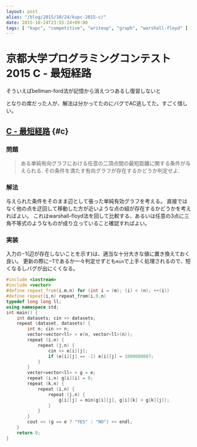 ```yaml
---
layout: post
alias: "/blog/2015/10/24/kupc-2015-c/"
date: 2015-10-24T23:55:24+09:00
tags: [ "kupc", "competitive", "writeup", "graph", "warshall-floyd" ]
---
```


# 京都大学プログラミングコンテスト2015 C - 最短経路

そういえばbellman-ford法が記憶から消えつつあるし復習しないと

となりの席だった人が、解法は分かってたのにバグでAC逃してた。すごく惜しい。

<!-- more -->

## [C - 最短経路](https://beta.atcoder.jp/contests/kupc2015/tasks/kupc2015_c) {#c}

### 問題

>   ある単純有向グラフにおける任意の二頂点間の最短距離に関する条件が与えられる. その条件を満たす有向グラフが存在するかどうか判定せよ.

### 解法

与えられた条件をそのまま辺として張った単純有効グラフを考える。
直接ではなく他の点を迂回して移動した方が近いような点の組が存在するかどうかを考えればよい。
これはwarshall-floyd法を回して比較する、あるいは任意の3点に三角不等式のようなものが成り立っていること確認すればよい。

### 実装

入力の$-1$(辺が存在しないことを示す)は、適当な十分大きな値に置き換えておく良い。
更新の際に$-1$であるか一々判定せずとも`min`で上手く処理されるので、短くなるしバグが出にくくなる。

``` c++
#include <iostream>
#include <vector>
#define repeat_from(i,m,n) for (int i = (m); (i) < (n); ++(i))
#define repeat(i,n) repeat_from(i,0,n)
typedef long long ll;
using namespace std;
int main() {
    int datasets; cin >> datasets;
    repeat (dataset, datasets) {
        int n; cin >> n;
        vector<vector<ll> > e(n, vector<ll>(n));
        repeat (i,n) {
            repeat (j,n) {
                cin >> e[i][j];
                if (e[i][j] == -1) e[i][j] = 1000000007;
            }
        }
        vector<vector<ll> > g = e;
        repeat (i,n) g[i][i] = 0;
        repeat (k,n) {
            repeat (i,n) {
                repeat (j,n) {
                    g[i][j] = min(g[i][j], g[i][k] + g[k][j]);
                }
            }
        }
        cout << (g == e ? "YES" : "NO") << endl;
    }
    return 0;
}
```
